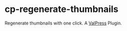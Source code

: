 # cp-regenerate-thumbnails
Regenerate thumbnails with one click. A [ValPress](https://github.com/wp-kitten/valpress) Plugin.
